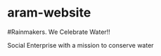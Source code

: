 # aram-website
#Rainmakers. We Celebrate Water!!

Social Enterprise with a mission to conserve water
